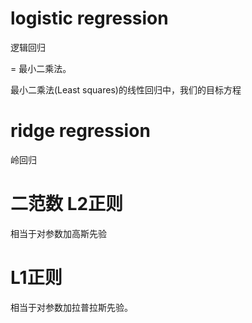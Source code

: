 


# logistic regression
逻辑回归

  = 最小二乘法。


最小二乘法(Least squares)的线性回归中，我们的目标方程

# ridge regression
岭回归




# 二范数 L2正则

相当于对参数加高斯先验


# L1正则
相当于对参数加拉普拉斯先验。
